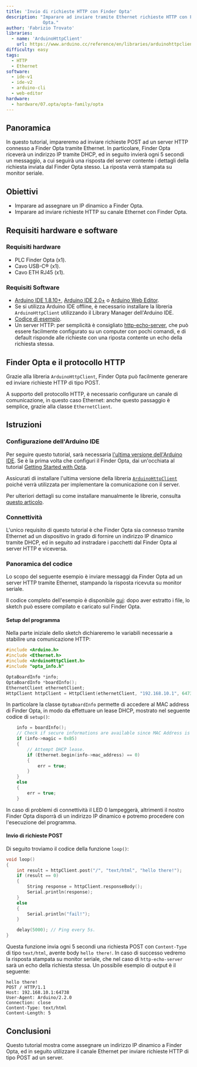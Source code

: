 ```yaml
---
title: 'Invio di richieste HTTP con Finder Opta'
description: "Imparare ad inviare tramite Ethernet richieste HTTP con Finder
              Opta."
author: 'Fabrizio Trovato'
libraries:
  - name: 'ArduinoHttpClient'
    url: https://www.arduino.cc/reference/en/libraries/arduinohttpclient/
difficulty: easy
tags:
  - HTTP
  - Ethernet
software:
  - ide-v1
  - ide-v2
  - arduino-cli
  - web-editor
hardware:
  - hardware/07.opta/opta-family/opta
---
```


## Panoramica

In questo tutorial, impareremo ad inviare richieste POST ad un server HTTP
connesso a Finder Opta tramite Ethernet. In particolare, Finder Opta riceverà
un indirizzo IP tramite DHCP, ed in seguito invierà ogni 5 secondi un
messaggio, a cui seguirà una risposta del server contente i dettagli della
richiesta inviata dal Finder Opta stesso. La riposta verrà stampata su monitor
seriale.

## Obiettivi

* Imparare ad assegnare un IP dinamico a Finder Opta.
* Imparare ad inviare richieste HTTP su canale Ethernet con Finder Opta.

## Requisiti hardware e software

### Requisiti hardware

* PLC Finder Opta (x1).
* Cavo USB-C® (x1).
* Cavo ETH RJ45 (x1).

### Requisiti Software

* [Arduino IDE 1.8.10+](https://www.arduino.cc/en/software), [Arduino IDE
2.0+](https://www.arduino.cc/en/software) o [Arduino Web
Editor](https://create.arduino.cc/editor).
* Se si utilizza Arduino IDE offline, è necessario installare la libreria
  `ArduinoHttpClient` utilizzando il Library Manager dell'Arduino IDE.
* [Codice di esempio](assets/OptaHttpClientTutorial.zip).
* Un server HTTP: per semplicità è consigliato
  [http-echo-server](https://github.com/watson/http-echo-server), che può
  essere facilmente configurato su un computer con pochi comandi, e di default
  risponde alle richieste con una riposta contente un echo della richiesta
  stessa.

## Finder Opta e il protocollo HTTP

Grazie alla libreria `ArduinoHttpClient`, Finder Opta può facilmente generare
ed inviare richieste HTTP di tipo POST.

A supporto dell protocollo HTTP, è necessario configurare un canale di
comunicazione, in questo caso Ethernet: anche questo passaggio è semplice,
grazie alla classe `EthernetClient`.

## Istruzioni

### Configurazione dell'Arduino IDE

Per seguire questo tutorial, sarà necessaria [l'ultima versione dell'Arduino
IDE](https://www.arduino.cc/en/software). Se è la prima volta che configuri il
Finder Opta, dai un'occhiata al tutorial [Getting Started with
Opta](/tutorials/opta/getting-started).

Assicurati di installare l'ultima versione della libreria
[`ArduinoHttpClient`](https://www.arduino.cc/reference/en/libraries/arduinohttpclient/)
poiché verrà utilizzata per implementare la comunicazione con il server.

Per ulteriori dettagli su come installare manualmente le librerie, consulta
[questo
articolo](https://support.arduino.cc/hc/en-us/articles/5145457742236-Add-libraries-to-Arduino-IDE).

### Connettività

L'unico requisito di questo tutorial è che Finder Opta sia connesso tramite
Ethernet ad un dispositivo in grado di fornire un indirizzo IP dinamico tramite
DHCP, ed in seguito ad instradare i pacchetti dal Finder Opta al server HTTP e
viceversa.

### Panoramica del codice

Lo scopo del seguente esempio è inviare messaggi da Finder Opta ad un server
HTTP tramite Ethernet, stampando la risposta ricevuta su monitor seriale.

Il codice completo dell'esempio è disponibile
[qui](assets/OptaHttpClientTutorial.zip): dopo aver estratto i file, lo sketch
può essere compilato e caricato sul Finder Opta.

#### Setup del programma

Nella parte iniziale dello sketch dichiareremo le variabili necessarie a
stabilire una comunicazione HTTP:

```cpp
#include <Arduino.h>
#include <Ethernet.h>
#include <ArduinoHttpClient.h>
#include "opta_info.h"

OptaBoardInfo *info;
OptaBoardInfo *boardInfo();
EthernetClient ethernetClient;
HttpClient httpClient = HttpClient(ethernetClient, "192.168.10.1", 64738); // IP address and port of the HTTP server.
```

In particolare la classe `OptaBoardInfo` permette di accedere al MAC address di
Finder Opta, in modo da effettuare un lease DHCP, mostrato nel seguente codice
di `setup()`:

```cpp
    info = boardInfo();
    // Check if secure informations are available since MAC Address is among them.
    if (info->magic = 0xB5)
    {
        // Attempt DHCP lease.
        if (Ethernet.begin(info->mac_address) == 0)
        {
            err = true;
        }
    }
    else
    {
        err = true;
    }
```

In caso di problemi di connettività il LED 0 lampeggerà, altrimenti il nostro
Finder Opta disporrà di un indirizzo IP dinamico e potremo procedere con
l'esecuzione del programma.

#### Invio di richieste POST

Di seguito troviamo il codice della funzione `loop()`:

```cpp
void loop()
{
    int result = httpClient.post("/", "text/html", "hello there!");
    if (result == 0)
    {
        String response = httpClient.responseBody();
        Serial.println(response);
    }
    else
    {
        Serial.println("fail!");
    }

    delay(5000); // Ping every 5s.
}
```

Questa funzione invia ogni 5 secondi una richiesta POST con `Content-Type` di
tipo `text/html`, avente body `hello there!`. In caso di successo vedremo la
risposta stampata su monitor seriale, che nel caso di `http-echo-server` sarà
un echo della richiesta stessa. Un possibile esempio di output è il seguente:

```text
hello there!
POST / HTTP/1.1
Host: 192.168.10.1:64738
User-Agent: Arduino/2.2.0
Connection: close
Content-Type: text/html
Content-Length: 5
```

## Conclusioni

Questo tutorial mostra come assegnare un indirizzo IP dinamico a Finder Opta,
ed in seguito utilizzare il canale Ethernet per inviare richieste HTTP di tipo
POST ad un server.
